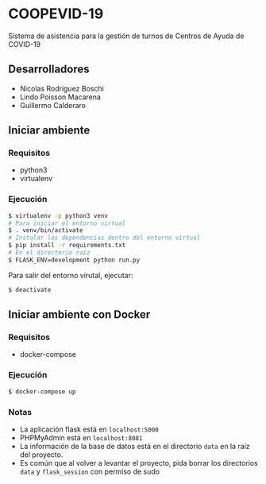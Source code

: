  # COOPEVID-19
 
 Sistema de asistencia para la gestión de turnos de Centros de Ayuda de COVID-19
 
 ## Desarrolladores

- Nicolas Rodriguez Boschi
- Lindo Poisson Macarena 
- Guillermo Calderaro 

## Iniciar ambiente

### Requisitos

- python3
- virtualenv

### Ejecución

```bash
$ virtualenv -p python3 venv
# Para iniciar el entorno virtual
$ . venv/bin/activate
# Instalar las dependencias dentro del entorno virtual
$ pip install -r requirements.txt
# En el directorio raiz
$ FLASK_ENV=development python run.py
```

Para salir del entorno virutal, ejecutar:

```bash
$ deactivate
```

## Iniciar ambiente con Docker

### Requisitos

- docker-compose

### Ejecución 

```bash
$ docker-compose up
```

### Notas

- La aplicación flask está en `localhost:5000`
- PHPMyAdmin está en `localhost:8081`
- La información de la base de datos está en el directorio `data` en la raíz del proyecto.
- Es común que al volver a levantar el proyecto, pida borrar los directorios `data` y `flask_session` con permiso de sudo
